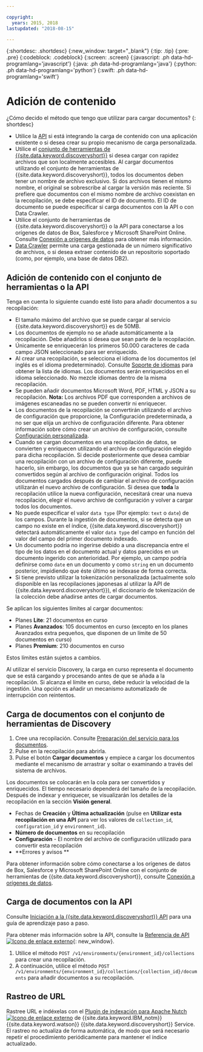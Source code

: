```yaml
---

copyright:
  years: 2015, 2018
lastupdated: "2018-08-15"

---
```


{:shortdesc: .shortdesc}
{:new_window: target="_blank"}
{:tip: .tip}
{:pre: .pre}
{:codeblock: .codeblock}
{:screen: .screen}
{:javascript: .ph data-hd-programlang='javascript'}
{:java: .ph data-hd-programlang='java'}
{:python: .ph data-hd-programlang='python'}
{:swift: .ph data-hd-programlang='swift'}

# Adición de contenido

¿Cómo decido el método que tengo que utilizar para cargar documentos?
{: shortdesc}

-   Utilice la [API](/docs/services/discovery/getting-started.html) si está integrando la carga de contenido con una aplicación existente o si desea crear su propio mecanismo de carga personalizada.
-   Utilice el [conjunto de herramientas de {{site.data.keyword.discoveryshort}}](/docs/services/discovery/getting-started-tool.html) si desea cargar con rapidez archivos que son localmente accesibles.
    Al cargar documentos utilizando el conjunto de herramientas de {{site.data.keyword.discoveryshort}}, todos los documentos deben tener un nombre de archivo exclusivo. Si dos archivos tienen el mismo nombre, el original se sobrescribe al cargar la versión más reciente. Si prefiere que documentos con el mismo nombre de archivo coexistan en la recopilación, se debe especificar el ID de documento. El ID de documento se puede especificar si carga documentos con la API o con Data Crawler.
-   Utilice el conjunto de herramientas de {{site.data.keyword.discoveryshort}} o la API para conectarse a los orígenes de datos de Box, Salesforce y Microsoft SharePoint Online. Consulte [Conexión a orígenes de datos](/docs/services/discovery/connect.html) para obtener más información.
-   [Data Crawler](/docs/services/discovery/data-crawler.html) permite una carga gestionada de un número significativo de archivos, o si desea extraer contenido de un repositorio soportado (como, por ejemplo, una base de datos DB2).

## Adición de contenido con el conjunto de herramientas o la API

Tenga en cuenta lo siguiente cuando esté listo para añadir documentos a su recopilación:

-   El tamaño máximo del archivo que se puede cargar al servicio {{site.data.keyword.discoveryshort}} es de 50MB.
-   Los documentos de ejemplo no se añade automáticamente a la recopilación. Debe añadirlos si desea que sean parte de la recopilación.
-   Únicamente se enriquecerán los primeros 50.000 caracteres de cada campo JSON seleccionado para ser enriquecido.
-   Al crear una recopilación, se selecciona el idioma de los documentos (el inglés es el idioma predeterminado). Consulte [Soporte de idiomas](/docs/services/discovery/language-support.html) para obtener la lista de idiomas. Los documentos serán enriquecidos en el idioma seleccionado. No mezcle idiomas dentro de la misma recopilación.
-   Se pueden añadir documentos Microsoft Word, PDF, HTML y JSON a su recopilación. **Nota:** Los archivos PDF que corresponden a archivos de imágenes escaneadas no se pueden convertir ni enriquecer.
-   Los documentos de la recopilación se convertirán utilizando el archivo de configuración que proporcione, la Configuración predeterminada, a no ser que elija un archivo de configuración diferente. Para obtener información sobre cómo crear un archivo de configuración, consulte [Configuración personalizada](/docs/services/discovery/building.html#custom-configuration).
-   Cuando se cargan documentos en una recopilación de datos, se convierten y enriquecen utilizando el archivo de configuración elegido para dicha recopilación. Si decide posteriormente que desea cambiar una recopilación con un archivo de configuración diferente, puede hacerlo, sin embargo, los documentos que ya se han cargado seguirán convertidos según al archivo de configuración original. Todos los documentos cargados después de cambiar el archivo de configuración utilizarán el nuevo archivo de configuración. Si desea que **toda** la recopilación utilice la nueva configuración, necesitará crear una nueva recopilación, elegir el nuevo archivo de configuración y volver a cargar todos los documentos.
-   No puede especificar el valor `data type` (Por ejemplo: `text` o `date`) de los campos. Durante la ingestión de documentos, si se detecta que un campo no existe en el índice, {{site.data.keyword.discoveryshort}} detectará automáticamente el valor `data type` del campo en función del valor del campo del primer documento indexado.
-   Un documento podría no ingerirse debido a una discrepancia entre el tipo de los datos en el documento actual y datos parecidos en un documento ingerido con anterioridad. Por ejemplo, un campo podría definirse como `date` en un documento y como `string` en un documento posterior, impidiendo que éste último se indexase de forma correcta.
-   Si tiene previsto utilizar la tokenización personalizada (actualmente solo disponible en las recopilaciones japonesas al utilizar la API de {{site.data.keyword.discoveryshort}}), el diccionario de tokenización de la colección debe añadirse antes de cargar documentos.

Se aplican los siguientes límites al cargar documentos:

-   Planes **Lite**: 21 documentos en curso
-   Planes **Avanzados**: 105 documentos en curso (excepto en los planes Avanzados extra pequeños, que disponen de un límite de 50 documentos en curso)
-   Planes **Premium**: 210 documentos en curso

Estos límites están sujetos a cambios. 

Al utilizar el servicio Discovery, la carga en curso representa el documento que se está cargando y procesando antes de que se añada a la recopilación. Si alcanza el límite en curso, debe reducir la velocidad de la ingestión. Una opción es añadir un mecanismo automatizado de interrupción con reintentos.

## Carga de documentos con el conjunto de herramientas de Discovery

1.  Cree una recopilación. Consulte [Preparación del servicio para los documentos](/docs/services/discovery/building.html#preparing-the-service-for-your-documents).
1.  Pulse en la recopilación para abrirla.
1.  Pulse el botón **Cargar documentos** y empiece a cargar los documentos mediante el mecanismo de arrastrar y soltar o examinando a través del sistema de archivos.

Los documentos se colocarán en la cola para ser convertidos y enriquecidos. El tiempo necesario dependerá del tamaño de la recopilación. Después de indexar y enriquecer, se visualizarán los detalles de la recopilación en la sección **Visión general**.

-   Fechas de **Creación** y **Última actualización** (pulse en **Utilizar esta recopilación en una API** para ver los valores de `collection_id`, `configuration_id` y `environment_id`).
-   **Número de documentos** en su recopilación
-   **Configuración** - El nombre del archivo de configuración utilizado para convertir esta recopilación
-   **Errores y avisos **

Para obtener información sobre cómo conectarse a los orígenes de datos de Box, Salesforce y Microsoft SharePoint Online con el conjunto de herramientas de {{site.data.keyword.discoveryshort}}, consulte [Conexión a orígenes de datos](/docs/services/discovery/connect.html).


## Carga de documentos con la API

Consulte [Iniciación a la {{site.data.keyword.discoveryshort}} API](/docs/services/discovery/getting-started.html) para una guía de aprendizaje paso a paso.

Para obtener más información sobre la API, consulte la [Referencia de API ![Icono de enlace externo](../../icons/launch-glyph.svg "Icono de enlace externo")](http://www.ibm.com/watson/developercloud/discovery/api/v1/){: new_window}.

1.  Utilice el método `POST /v1/environments/{environment_id}/collections` para crear una recopilación.
1.  A continuación, utilice el método `POST /v1/environments/{environment_id}/collections/{collection_id}/documents` para añadir documentos a su recopilación.

## Rastreo de URL

Rastree URL e indéxelas con el [Plugin de indexación para Apache Nutch ![Icono de enlace externo](../../icons/launch-glyph.svg "Icono de enlace externo")](https://github.com/IBM-Watson/nutch-indexer-discovery) de {{site.data.keyword.IBM_notm}} {{site.data.keyword.watson}} {{site.data.keyword.discoveryshort}} Service. El rastreo no actualiza de forma automática, de modo que será necesario repetir el procedimiento periódicamente para mantener el índice actualizado.
